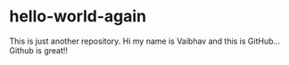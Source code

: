 # hello-world-again
This is just another repository.
Hi my name is Vaibhav and this is GitHub...
Github is great!!

